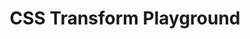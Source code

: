 ---
layout : sparkle
title : "CSS Transform Playground"
summary : "A CSS transform functions playground created by Jorge Moreno."
visit : https://css-transform.moro.es/
tags : ["css", "design"]
category : "design"
---